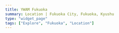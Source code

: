 ```yaml
---
title: YWAM Fukuoka
summary: Location | Fukuoka City, Fukuoka, Kyushu
type: "widget_page"
tags: ["Explore", "Fukuoka", "Location"]
---
```

